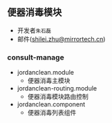 ## 便器消毒模块

- 开发者`朱石磊`
- 邮件(shilei.zhu@mirrortech.cn)

### consult-manage

- jordanclean.module
  - 便器消毒主模块
- jordanclean-routing.module
  - 便器消毒模块路由控制
- jordanclean.component
  - 便器消毒列表组件

